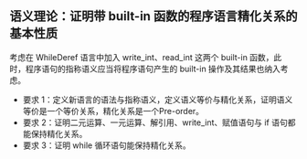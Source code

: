 ## 语义理论：证明带 built-in 函数的程序语言精化关系的基本性质

考虑在 WhileDeref 语言中加入 write_int、read_int 这两个 built-in 函数，此时，程序语句的指称语义应当将程序语句产生的 built-in 操作及其结果也纳入考虑。

+ 要求 1：定义新语言的语法与指称语义，定义语义等价与精化关系，证明语义等价是一个等价关系，精化关系是一个Pre-order。
+ 要求 2：证明二元运算、一元运算、解引用、write_int、赋值语句与 if 语句都能保持精化关系。
+ 要求 3：证明 while 循环语句能保持精化关系。
